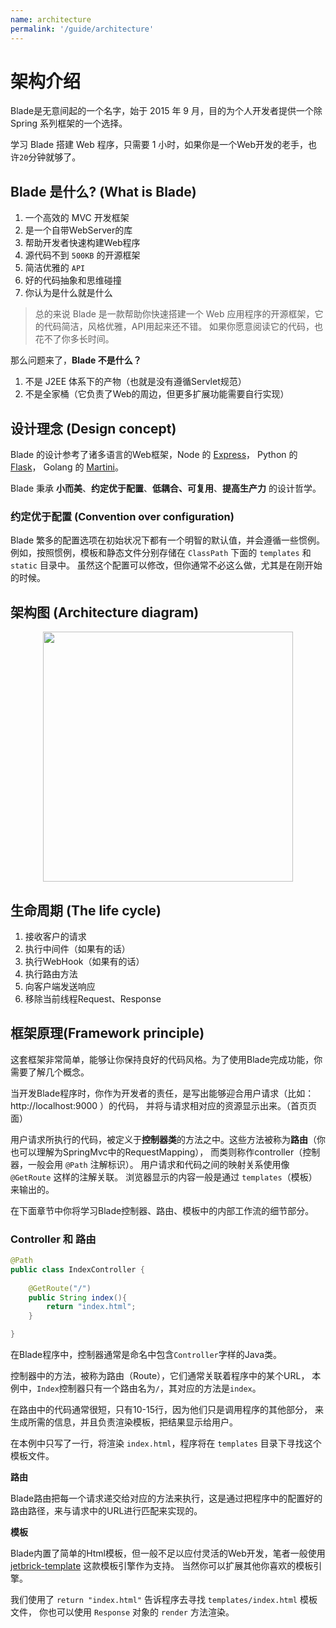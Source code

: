 ```yaml
---
name: architecture
permalink: '/guide/architecture'
---
```


# 架构介绍

Blade是无意间起的一个名字，始于 2015 年 9 月，目的为个人开发者提供一个除 Spring 系列框架的一个选择。

学习 Blade 搭建 Web 程序，只需要 1 小时，如果你是一个Web开发的老手，也许`20`分钟就够了。

## Blade 是什么? (What is Blade)

1. 一个高效的 MVC 开发框架
2. 是一个自带WebServer的库
3. 帮助开发者快速构建Web程序
4. 源代码不到 `500KB` 的开源框架
5. 简洁优雅的 `API`
6. 好的代码抽象和思维碰撞
7. 你认为是什么就是什么

> 总的来说 Blade 是一款帮助你快速搭建一个 Web 应用程序的开源框架，它的代码简洁，风格优雅，API用起来还不错。
> 如果你愿意阅读它的代码，也花不了你多长时间。

那么问题来了，**Blade 不是什么？**

1. 不是 J2EE 体系下的产物（也就是没有遵循Servlet规范）
2. 不是全家桶（它负责了Web的周边，但更多扩展功能需要自行实现）

## 设计理念 (Design concept)

Blade 的设计参考了诸多语言的Web框架，Node 的 [Express](http://expressjs.com/)，
Python 的 [Flask](http://flask.pocoo.org/)，
Golang 的 [Martini](https://github.com/go-macaron/macaron)。

Blade 秉承 **小而美**、**约定优于配置**、**低耦合、可复用**、**提高生产力** 的设计哲学。

<!-- ### 为什么是 Blade? (Why Blade) -->

<!-- 我们举一个计算机之外的例子，假设你准备要去 -->

### 约定优于配置 (Convention over configuration)

Blade 繁多的配置选项在初始状况下都有一个明智的默认值，并会遵循一些惯例。 
例如，按照惯例，模板和静态文件分别存储在 `ClassPath` 下面的 `templates` 和 `static` 目录中。
虽然这个配置可以修改，但你通常不必这么做，尤其是在刚开始的时候。

## 架构图 (Architecture diagram)

<center>
    <img src="/assets/architecture.png" width="400"/>
</center>

## 生命周期 (The life cycle)

1. 接收客户的请求
2. 执行中间件（如果有的话）
3. 执行WebHook（如果有的话）
4. 执行路由方法
5. 向客户端发送响应
6. 移除当前线程Request、Response

## 框架原理(Framework principle)

这套框架非常简单，能够让你保持良好的代码风格。为了使用Blade完成功能，你需要了解几个概念。

当开发Blade程序时，你作为开发者的责任，是写出能够迎合用户请求（比如：http://localhost:9000 ）的代码，
并将与请求相对应的资源显示出来。（首页页面）

用户请求所执行的代码，被定义于**控制器类**的方法之中。这些方法被称为**路由**（你也可以理解为SpringMvc中的RequestMapping），
而类则称作controller（控制器，一般会用 `@Path` 注解标识）。
用户请求和代码之间的映射关系使用像 `@GetRoute` 这样的注解关联。
浏览器显示的内容一般是通过 `templates`（模板）来输出的。

在下面章节中你将学习Blade控制器、路由、模板中的内部工作流的细节部分。

### Controller 和 路由

```java
@Path
public class IndexController {
    
    @GetRoute("/")
    public String index(){
        return "index.html";
    }

}
```

在Blade程序中，控制器通常是命名中包含`Controller`字样的Java类。

控制器中的方法，被称为路由（Route），它们通常关联着程序中的某个URL，
本例中，`Index`控制器只有一个路由名为`/`，其对应的方法是`index`。

在路由中的代码通常很短，只有10-15行，因为他们只是调用程序的其他部分，
来生成所需的信息，并且负责渲染模板，把结果显示给用户。

在本例中只写了一行，将渲染 `index.html`，程序将在 `templates` 目录下寻找这个模板文件。

**路由**

Blade路由把每一个请求递交给对应的方法来执行，这是通过把程序中的配置好的路由路径，来与请求中的URL进行匹配来实现的。

**模板**

Blade内置了简单的Html模板，但一般不足以应付灵活的Web开发，笔者一般使用 [jetbrick-template](https://github.com/subchen/jetbrick-template-2x) 这款模板引擎作为支持。
当然你可以扩展其他你喜欢的模板引擎。

我们使用了 `return "index.html"` 告诉程序去寻找 `templates/index.html` 模板文件，
你也可以使用 `Response` 对象的 `render` 方法渲染。

